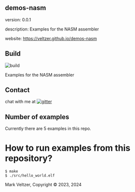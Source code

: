 ## demos-nasm

version: 0.0.1

description: Examples for the NASM assembler

website: https://veltzer.github.io/demos-nasm

## Build

![build](https://github.com/veltzer/demos-nasm/workflows/build/badge.svg)

Examples for the NASM assembler

## Contact

chat with me at [![gitter](https://badges.gitter.im/Join%20Chat.svg)](https://gitter.im/veltzer/mark.veltzer)

## Number of examples

Currently there are 5 examples in this repo.

# How to run examples from this repository?

	$ make
	$ ./src/hello_world.elf

Mark Veltzer, Copyright © 2023, 2024
